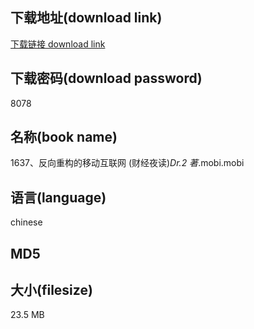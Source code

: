 ## 下载地址(download link)
[下载链接 download link](https://tutu365.netlify.app/?s=1637%E3%80%81%E5%8F%8D%E5%90%91%E9%87%8D%E6%9E%84%E7%9A%84%E7%A7%BB%E5%8A%A8%E4%BA%92%E8%81%94%E7%BD%91+%28%E8%B4%A2%E7%BB%8F%E5%A4%9C%E8%AF%BB%29_Dr.2+%E8%91%97_.mobi)

## 下载密码(download password)
8078

## 名称(book name)
1637、反向重构的移动互联网 (财经夜读)_Dr.2 著_.mobi.mobi

## 语言(language)
chinese

## MD5


## 大小(filesize)
23.5 MB

